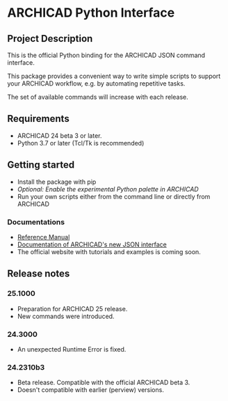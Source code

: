 # ARCHICAD Python Interface

## Project Description

This is the official Python binding for the ARCHICAD JSON command interface.

This package provides a convenient way to write simple scripts to support your ARCHICAD workflow, e.g. by automating repetitive tasks.

The set of available commands will increase with each release.

## Requirements

* ARCHICAD 24 beta 3 or later.
* Python 3.7 or later (Tcl/Tk is recommended)

## Getting started

* Install the package with pip
* *Optional: Enable the experimental Python palette in ARCHICAD*
* Run your own scripts either from the command line or directly from ARCHICAD

### Documentations

* [Reference Manual](https://archicadapi.graphisoft.com/archicadPythonPackage)
* [Documentation of ARCHICAD's new JSON interface](https://archicadapi.graphisoft.com/JSONInterfaceDocumentation/#Introduction)
* The official website with tutorials and examples is coming soon.

## Release notes

### 25.1000

* Preparation for ARCHICAD 25 release.
* New commands were introduced.

### 24.3000

* An unexpected Runtime Error is fixed.

### 24.2310b3

* Beta release. Compatible with the official ARCHICAD beta 3.
* Doesn't compatible with earlier (perview) versions.

